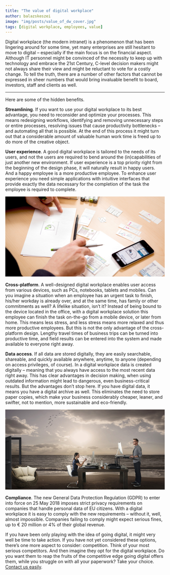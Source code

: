 ```yaml
---
title: "The value of digital workplace"
author: balazskeszei
image: "img/posts/value_of_dw_cover.jpg"
tags: [digital workplace, employees, value]
---
```


Digital workplace (the modern intranet) is a phenomenon that has been lingering around for some time, yet many enterprises are still hesitant to move to digital – especially if the main focus is on the financial aspect. Although IT personnel might be convinced of the necessity to keep up with technology and embrace the 21st Century, C-level decision makers might not always share their view and might be reluctant to vote for a costly change. To tell the truth, there are a number of other factors that cannot be expressed in sheer numbers that would bring invaluable benefit to board, investors, staff and clients as well.
 
---

Here are some of the hidden benefits.

**Streamlining**. If you want to use your digital workplace to its best advantage, you need to reconsider and optimize your processes. This means redesigning workflows, identifying and removing unnecessary steps or entire processes, resolving issues that cause productivity bottlenecks – and automating all that is possible. At the end of this process it might turn out that a considerable amount of valuable human work time is freed up to do more of the creative object.

**User experience**. A good digital workplace is tailored to the needs of its users, and not the users are required to bend around the (in)capabilities of just another new environment. If user experience is a top priority right from the beginning of the design phase, it will naturally result in happy users. And a happy employee is a more productive employee. To enhance user experience you need simple applications with intuitive interfaces that provide exactly the data necessary for the completion of the task the employee is required to complete.

![value_of_dw_userexp](/img/posts/value_of_dw_userexp.jpg)

**Cross-platform**. A well-designed digital workplace enables user access from various devices, such as PCs, notebooks, tablets and mobiles. Can you imagine a situation when an employee has an urgent task to finish, his/her workday is already over, and at the same time, has family or other commitments as well? A lifelike situation, isn’t it? Instead of being bound to the device located in the office, with a digital workplace solution this employee can finish the task on-the-go from a mobile device, or later from home. This means less stress, and less stress means more relaxed and thus more productive employees. But this is not the only advantage of the cross-platform design. Lengthy travel times of business trips can be turned into productive time, and field results can be entered into the system and made available to everyone right away.

**Data access**. If all data are stored digitally, they are easily searchable, shareable, and quickly available anywhere, anytime, to anyone (depending on access privileges, of course). In a digital workplace data is created digitally – meaning that you always have access to the most recent data right away. This has clear advantages in decision making, when using outdated information might lead to dangerous, even business-critical results. But the advantages don’t stop here. If you have digital data, it means you have a digital archive as well. This eliminates the need to store paper copies, which make your business considerably cheaper, leaner, and swifter, not to mention, more sustainable and eco-friendly.

![value_of_dw_accessdata](/img/posts/value_of_dw_accessdata.jpg)

**Compliance**. The new General Data Protection Regulation (GDPR) to enter into force on 25 May 2018 imposes strict privacy requirements on companies that handle personal data of EU citizens. With a digital workplace it is easy to comply with the new requirements – without it, well, almost impossible. Companies failing to comply might expect serious fines, up to € 20 million or 4% of their global revenue.

If you have been only playing with the idea of going digital, it might very well be time to take action. If you have not yet considered these options, there’s one more aspect to consider: competition. Think of your most serious competitors. And then imagine they opt for the digital workplace. Do you want them to reap the fruits of the competitive edge going digital offers them, while you struggle on with all your paperwork? Take your choice.  [Contact us easily](https://www.sensenet.com/contact).